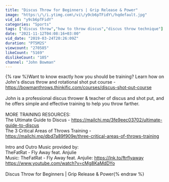 ```yaml
---
title: "Discus Throw for Beginners | Grip Release & Power"
image: "https:\/\/i.ytimg.com\/vi\/y9cb6pTFidY\/hqdefault.jpg"
vid_id: "y9cb6pTFidY"
categories: "Sports"
tags: ["discus throw","how to throw discus","discus throw technique"]
date: "2021-11-12T04:08:16+03:00"
vid_date: "2019-03-24T20:26:09Z"
duration: "PT5M2S"
viewcount: "270585"
likeCount: "5169"
dislikeCount: "105"
channel: "John Bowman"
---
```

{% raw %}Want to know exactly how you should be training? Learn how on John's discus throw and rotational shot put course - <a rel="nofollow" target="blank" href="https://bowmanthrows.thinkific.com/courses/discus-shot-put-course">https://bowmanthrows.thinkific.com/courses/discus-shot-put-course</a><br /><br />John is a professional discus thrower &amp; teacher of discus and shot put, and he offers simple and effective training to help you throw farther. <br /><br />MORE TRAINING RESOURCES:<br />The Ultimate Guide to Discus - <a rel="nofollow" target="blank" href="https://mailchi.mp/3fe9eec03702/ultimate-guide-to-discus">https://mailchi.mp/3fe9eec03702/ultimate-guide-to-discus</a><br />The 3 Critical Areas of Throws Training - <a rel="nofollow" target="blank" href="https://mailchi.mp/dbd7a89f909e/three-critical-areas-of-throws-training">https://mailchi.mp/dbd7a89f909e/three-critical-areas-of-throws-training</a><br /><br />Intro and Outro Music provided by:<br />TheFatRat - Fly Away feat. Anjulie<br />Music: TheFatRat - Fly Away feat. Anjulie: <a rel="nofollow" target="blank" href="https://lnk.to/ftrflyaway">https://lnk.to/ftrflyaway</a><br /><a rel="nofollow" target="blank" href="https://www.youtube.com/watch?v=cMg8KaMdDYo">https://www.youtube.com/watch?v=cMg8KaMdDYo</a><br /><br />Discus Throw for Beginners | Grip Release &amp; Power{% endraw %}
